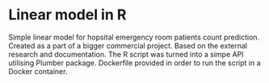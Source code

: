 # Linear model in R

Simple linear model for hopsital emergency room patients count prediction. Created as a part of a bigger commercial project. Based on the external research and documentation.
The R script was turned into a simpe API utilising Plumber package. Dockerfile provided  in order to run the script in a Docker container.
